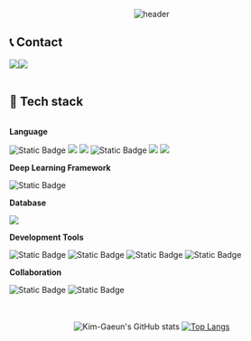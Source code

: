 <div align="center">

![header](https://capsule-render.vercel.app/api?type=slice&color=gradient&height=160&section=header&text=Welcome%20to%20gaeun's%20Github&fontAlign=50&fontAlignY=70&fontSize=50&fontColor=000000)
</div>

## 📞 Contact
<div style="display:flex; flex-direction:row;">
    <a href="mailto:rkdms0309@gmail.com">
        <img src="https://img.shields.io/badge/Gmail-EA4335?style=for-the-badge&logo=Gmail&logoColor=white"> 
    </a>
    <a href="https://open.kakao.com/o/sccwp9Vf">
        <img src="https://img.shields.io/badge/KakaoTalk-FFCD00?style=for-the-badge&logoColor=black&logo=KakaoTalk"> 
    </a>
</div><br>

## 🔨 Tech stack
<div style="display:flex; flex-direction:column; align-items:flex-start;">
    <!-- Backend -->
    <p><strong>Language</strong></p>
    <div>
        <img alt="Static Badge" src="https://img.shields.io/badge/Python-%233776AB?style=for-the-badge&logo=Python&logoColor=white">
        <img src="https://img.shields.io/badge/Java-007396?style=for-the-badge&logo=Java&logoColor=white">
        <img src="https://img.shields.io/badge/C-%23A8B9CC?style=for-the-badge&logo=C&logoColor=white">
        <img alt="Static Badge" src="https://img.shields.io/badge/C%2B%2B-%2300599C?style=for-the-badge&logo=C%2B%2B&logoColor=white">
        <img src="https://img.shields.io/badge/html5-E34F26?style=for-the-badge&logo=html5&logoColor=white">
        <img src="https://img.shields.io/badge/Andoid Studio-3DDC84?style=for-the-badge&logo=android studio&logoColor=white">
    </div>
    <!-- Deep Learning Framework -->
    <p><strong>Deep Learning Framework</strong></p>
    <div>
        <img alt="Static Badge" src="https://img.shields.io/badge/PyTorch-%23EE4C2C?style=for-the-badge&logo=PyTorch&logoColor=white"> 
    </div>
    <!-- Database -->
    <p><strong>Database</strong></p>
    <div>
        <img src="https://img.shields.io/badge/mysql-4479A1?style=for-the-badge&logo=mysql&logoColor=white"> 
    </div>
    <!-- Development Tools -->
    <p><strong>Development Tools</strong></p>
    <div>
        <img alt="Static Badge" src="https://img.shields.io/badge/Visual%20Studio%20Code-%23007ACC?style=for-the-badge&logo=Visual%20Studio%20Code&logoColor=white"> 
        <img alt="Static Badge" src="https://img.shields.io/badge/Visual%20Studio-%235C2D91?style=for-the-badge&logo=Visual%20Studio&logoColor=white">
        <img alt="Static Badge" src="https://img.shields.io/badge/Eclipse%20IDE-%232C2255?style=for-the-badge&logo=Eclipse%20IDE&logoColor=white">
        <img alt="Static Badge" src="https://img.shields.io/badge/Anaconda-%2344A833?style=for-the-badge&logo=Anaconda&logoColor=white">
    </div>
    <!-- Others -->
    <p><strong>Collaboration</strong></p>
    <div>
        <img alt="Static Badge" src="https://img.shields.io/badge/Slack-%234A154B?style=for-the-badge&logo=Slack&logoColor=white">
        <img alt="Static Badge" src="https://img.shields.io/badge/Notion-%23000000?style=for-the-badge&logo=Notion&logoColor=white">        
</div><br>
</div>

<br>

<div align="center">
    
![Kim-Gaeun's GitHub stats](https://github-readme-stats.vercel.app/api?username=kkggee&show_icons=true&theme=swift)
﻿[![Top Langs](https://github-readme-stats.vercel.app/api/top-langs/?username=kkggee&langs_count=5&layout=compact&theme=default)](https://github.com/kkggee/kkggee)

</div>



<!--
**kkggee/kkggee** is a ✨ _special_ ✨ repository because its `README.md` (this file) appears on your GitHub profile.

